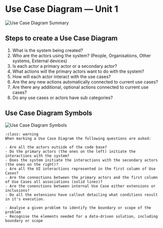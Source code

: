 # Use Case Diagram &mdash; Unit 1

![Use Case Diagram Summary](./assets/use_case_diagram.png)

## Steps to create a Use Case Diagram

1. What is the system being created?
2. Who are the actors using the system? (People, Organisations, Other systems, External devices)
3. Is each actor a primary actor or a secondary actor?
4. What actions will the primary actors want to do with the system?
5. How will each actor interact with the use cases?
6. Are the any new actions automatically connected to current use cases?
7. Are there any additional, optional actions connected to current use cases?
8. Do any use cases or actors have sub categories?

## Use Case Diagram Symbols

![Use Case Diagram Symbols](./assets/use_case_symbols.png)

```{admonition} Checking the Use Case Diagram for Unit 1
:class: warning
When marking a Use Case Diagram the following questions are asked:

- Are all the actors outside of the code base?
- Do the primary actors (the ones on the left) initiate the interactions with the system?
- Does the system initiate the interactions with the secondary actors (the ones on the right)?
- Are all the UI interactions represented in the first column of Use Cases?
- Are the connections between the primary actors and the first column of Use Cases all associations (solid lines)?
- Are the conenctions between internal Use Case either extensions or inclusions?
- Do all the extensions have callout detailing what conditions result in it's execution.
```

```{admonition} Unit 1 subject matter covered:
- Analyse a given problem to identify the boundary or scope of the problem
- Recognise the elements needed for a data-driven solution, including boundary or scope
```